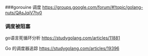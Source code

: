 ###gorouine 调度
https://groups.google.com/forum/#!topic/golang-nuts/QAsJqiV7ty0

### 调度被阻塞

go语言死循环分析
https://studygolang.com/articles/11881

Go 的调度器追踪
https://studygolang.com/articles/19396